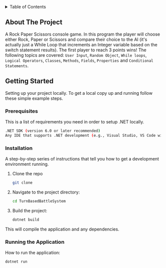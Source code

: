 
<!-- TABLE OF CONTENTS -->
<details>
  <summary>Table of Contents</summary>
  <ol>
    <li>
      <a href="#about-the-project">About The Project</a>      
    </li>
    <li>
      <a href="#getting-started">Getting Started</a>
      <ul>
        <li><a href="#prerequisites">Prerequisites</a></li>
        <li><a href="#installation">Installation</a></li>
      </ul>
    </li>    
  </ol>
</details>



<!-- ABOUT THE PROJECT -->
## About The Project

A Rock Paper Scissors console game. In this program the player will choose either Rock, Paper or Scissors and compare their choice to the AI (it's actually just a While Loop that increments an Integer variable based on the switch statement results). The first player to reach 3 points wins!
The following topics are covered: `User Input`, `Random Object`, `While loops`, `Logical Operators`, `Classes`, `Methods`, `Fields`, `Properties` and `Conditional Statements`.




<!-- GETTING STARTED -->
## Getting Started

Setting up your project locally.
To get a local copy up and running follow these simple example steps.

### Prerequisites

This is a list of requirements you need in order to setup .NET locally.
  ```sh
  .NET SDK (version 6.0 or later recommended)
  Any IDE that supports .NET development (e.g., Visual Studio, VS Code with C# plugin)

  ```

### Installation

A step-by-step series of instructions that tell you how to get a development environment running.

1. Clone the repo
   ```sh
   git clone 
   ```
2. Navigate to the project directory:
   ```sh
   cd TurnBasedBattleSystem
   ```
3. Build the project:
   ```js
   dotnet build

   ```
This will compile the application and any dependencies.


### Running the Application

How to run the application:

   ```sh
   dotnet run

   ```


